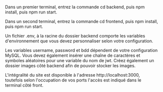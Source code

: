 Dans un premier terminal, entrez la commande cd backend, puis npm install, puis npm run start.

Dans un second terminal, entrez la commande cd frontend, puis npm install, puis npm run start.

Un fichier .env, à la racine du dossier backend comporte les variables d'environnement que vous devez personnaliser selon votre configuration.

Les variables username, password et bdd dépendent de votre configuration MySQL. Vous devez également insérer une chaîne de caractères et symboles aléatoires pour une variable du nom de jwt.
Créez également un dossier images côté backend afin de pouvoir stocker les images. 

L'intégralité du site est disponible à l'adresse http://localhost:3000, toutefois selon l'occupation de vos ports l'accès est indiqué dans le terminal côté front.



